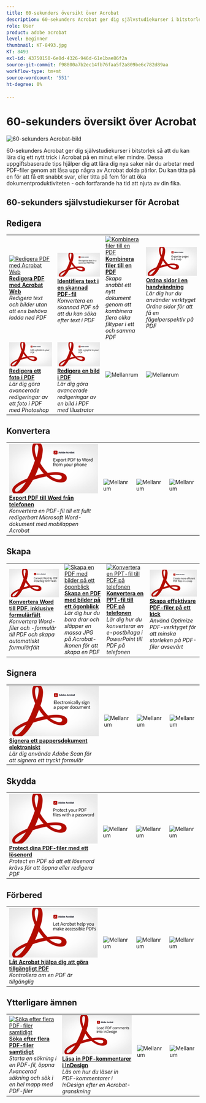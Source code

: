 ```yaml
---
title: 60-sekunders översikt över Acrobat
description: 60-sekunders Acrobat ger dig självstudiekurser i bitstorlek så att du kan lära dig ett nytt trick i Acrobat på en minut eller mindre
role: User
product: adobe acrobat
level: Beginner
thumbnail: KT-8493.jpg
KT: 8493
exl-id: 43750150-6e0d-4326-946d-61e1bae86f2a
source-git-commit: f98800a7b2ec14fb76faa5f2a809be6c782d89aa
workflow-type: tm+mt
source-wordcount: '551'
ht-degree: 0%

---
```


# 60-sekunders översikt över Acrobat

![60-sekunders Acrobat-bild](../assets/Hero-60sec.png)

60-sekunders Acrobat ger dig självstudiekurser i bitstorlek så att du kan lära dig ett nytt trick i Acrobat på en minut eller mindre. Dessa uppgiftsbaserade tips hjälper dig att lära dig nya saker när du arbetar med PDF-filer genom att låsa upp några av Acrobat dolda pärlor. Du kan titta på en för att få ett snabbt svar, eller titta på fem för att öka dokumentproduktiviteten - och fortfarande ha tid att njuta av din fika.

## 60-sekunders självstudiekurser för Acrobat

## Redigera

<table style="table-layout:fixed">
<tr>
   <td>
    <a href="edit.md">
      <img alt="Redigera PDF med Acrobat Web" src="../assets/60sec_Edit_1280.jpg" />
    </a>
    <div>
    <a href="edit.md"><strong>Redigera PDF med Acrobat Web</strong></a>
    </div>
    <em>Redigera text och bilder utan att ens behöva ladda ned PDF</em>
    <br>
  </td>
  <td>
    <a href="textrecognition.md">
      <img alt="Identifiera text i en skannad PDF-fil" src="../assets/60sec_Textrecognition_1280.jpg" />
    </a>
    <div>
     <a href="textrecognition.md"><strong>Identifiera text i en skannad PDF-fil</strong></a>
    </div>
    <em>Konvertera en skannad PDF så att du kan söka efter text i PDF</em>
    <br>
  </td>
  <td>
    <a href="combine-to-one-pdf.md">
      <img alt="Kombinera filer till en PDF" src="../assets/60sec_Combine_1280.jpg" />
    </a>
    <div>
    <a href="combine-to-one-pdf.md"><strong>Kombinera filer till en PDF</strong></a>
    </div>
    <em>Skapa snabbt ett nytt dokument genom att kombinera flera olika filtyper i ett och samma PDF</em>
    <br>
  </td>
   <td>
    <a href="organize.md">
      <img alt="Ordna sidor i en handvändning" src="../assets/60sec_Organize_1280.jpg" />
    </a>
    <div>
    <a href="organize.md"><strong>Ordna sidor i en handvändning</strong></a>
    </div>
    <em>Lär dig hur du använder verktyget Ordna sidor för att få en fågelperspektiv på PDF</em>
    <br>
  </td>
</tr>
<tr>
  <td>
    <a href="editphoto.md">
      <img alt="Redigera ett foto i PDF" src="../assets/60sec_Editphoto_1280.jpg" />
    </a>
    <div>
    <a href="editphoto.md"><strong>Redigera ett foto i PDF</strong></a>
    </div>
    <em>Lär dig göra avancerade redigeringar av ett foto i PDF med Photoshop</em>
    <br>
  </td>
  <td>
    <a href="editgraphic.md">
      <img alt="Redigera en bild i PDF" src="../assets/60sec_Editgraphic_1280.jpg" />
    </a>
    <div>
    <a href="editgraphic.md"><strong>Redigera en bild i PDF</strong></a>
    </div>
    <em>Lär dig göra avancerade redigeringar av en bild i PDF med Illustrator</em>
    <br>
  </td>
  <td>
      <img alt="Mellanrum" src="../assets/Grayspacer.png" />
        <div>
        <br>
  </td>
  <td>
      <img alt="Mellanrum" src="../assets/Grayspacer.png" />
        <div>
        <br>
  </td>
</tr>
</table>

## Konvertera

<table style="table-layout:fixed">
<tr>
  <td>
    <a href="exportwordphone.md">
      <img alt="Export PDF till Word från telefonen" src="../assets/60sec_Exportphone_1280.jpg" />
    </a>
    <div>
    <a href="exportwordphone.md"><strong>Export PDF till Word från telefonen</strong></a>
    </div>
    <em>Konvertera en PDF-fil till ett fullt redigerbart Microsoft Word-dokument med mobilappen Acrobat</em>
    <br>
  </td>
  <td>
      <img alt="Mellanrum" src="../assets/Whitespacer.png" />
        <div>
        <br>
  </td>
  <td>
      <img alt="Mellanrum" src="../assets/Whitespacer.png" />
        <div>
        <br>
  </td>
  <td>
      <img alt="Mellanrum" src="../assets/Whitespacer.png" />
        <div>
        <br>
  </td>
</tr>
</table>

## Skapa

<table style="table-layout:fixed">
<tr>
  <td>
    <a href="wordform.md">
      <img alt="Konvertera Word till PDF, inklusive formulärfält" src="../assets/60sec_Wordform_1280.jpg" />
    </a>
    <div>
     <a href="wordform.md"><strong>Konvertera Word till PDF, inklusive formulärfält</strong></a>
    </div>
    <em>Konvertera Word-filer och -formulär till PDF och skapa automatiskt formulärfält</em>
    <br>
  </td>
  <td>
      <a href="photo.md">
        <img alt="Skapa en PDF med bilder på ett ögonblick" src="../assets/60sec_Photo_1280.jpg" />
      </a>
      <div>
      <a href="photo.md"><strong>Skapa en PDF med bilder på ett ögonblick</strong></a>
      </div>
      <em>Lär dig hur du bara drar och släpper en massa JPG på Acrobat-ikonen för att skapa en PDF</em>
      <br>
  </td>
  <td>
    <a href="phone.md">
      <img alt="Konvertera en PPT-fil till PDF på telefonen" src="../assets/60sec_Phone_1280.jpg" />
    </a>
    <div>
    <a href="phone.md"><strong>Konvertera en PPT-fil till PDF på telefonen</strong></a>
    </div>
    <em>Lär dig hur du konverterar en e-postbilaga i PowerPoint till PDF på telefonen</em>
    <br>
  </td>
  <td>
      <a href="optimize.md">
        <img alt="Skapa effektivare PDF-filer på ett kick" src="../assets/60sec_Optimize_1280.jpg" />
      </a>
      <div>
      <a href="optimize.md"><strong>Skapa effektivare PDF-filer på ett kick</strong></a>
      </div>
      <em>Använd Optimize PDF-verktyget för att minska storleken på PDF-filer avsevärt</em>
      <br>
  </td>
</tr>
</table>

## Signera

<table style="table-layout:fixed">
<tr>
  <td>
    <a href="sign.md">
      <img alt="Signera ett pappersdokument elektroniskt" src="../assets/60sec_Sign_1280.jpg" />
    </a>
    <div>
    <a href="sign.md"><strong>Signera ett pappersdokument elektroniskt</strong></a>
    </div>
    <em>Lär dig använda Adobe Scan för att signera ett tryckt formulär</em>
    <br>
  </td>
  <td>
      <img alt="Mellanrum" src="../assets/Whitespacer.png" />
        <div>
        <br>
  </td>
  <td>
      <img alt="Mellanrum" src="../assets/Whitespacer.png" />
        <div>
        <br>
  </td>
  <td>
      <img alt="Mellanrum" src="../assets/Whitespacer.png" />
        <div>
        <br>
  </td>
</tr>
</table>

## Skydda

<table style="table-layout:fixed">
<tr>
  <td>
    <a href="protect.md">
      <img alt="Protect dina PDF-filer med ett lösenord" src="../assets/60sec_Protect_1280.jpg" />
    </a>
    <div>
    <a href="protect.md"><strong>Protect dina PDF-filer med ett lösenord</strong></a>
    </div>
    <em>Protect en PDF så att ett lösenord krävs för att öppna eller redigera PDF</em>
    <br>
  </td>
  <td>
      <img alt="Mellanrum" src="../assets/Whitespacer.png" />
        <div>
        <br>
  </td>
  <td>
      <img alt="Mellanrum" src="../assets/Whitespacer.png" />
        <div>
        <br>
  </td>
  <td>
      <img alt="Mellanrum" src="../assets/Whitespacer.png" />
        <div>
        <br>
  </td>
</tr>
</table>

## Förbered

<table style="table-layout:fixed">
<tr>
  <td>
    <a href="accessible.md">
      <img alt="Låt Acrobat hjälpa dig att göra tillgängligt PDF" src="../assets/60sec_Accessible_1280.jpg" />
    </a>
    <div>
    <a href="accessible.md"><strong>Låt Acrobat hjälpa dig att göra tillgängligt PDF</strong></a>
    </div>
    <em>Kontrollera om en PDF är tillgänglig</em>
    <br>
  </td>
  <td>
      <img alt="Mellanrum" src="../assets/Whitespacer.png" />
        <div>
        <br>
  </td>
  <td>
      <img alt="Mellanrum" src="../assets/Whitespacer.png" />
        <div>
        <br>
  </td>
  <td>
      <img alt="Mellanrum" src="../assets/Whitespacer.png" />
        <div>
        <br>
  </td>
</tr>
</table>

## Ytterligare ämnen

<table style="table-layout:fixed">
<tr>
  <td>
    <a href="search.md">
      <img alt="Söka efter flera PDF-filer samtidigt" src="../assets/60sec_Search_1280.jpg" />
    </a>
    <div>
     <a href="search.md"><strong>Söka efter flera PDF-filer samtidigt</strong></a>
    </div>
    <em>Starta en sökning i en PDF-fil, öppna Avancerad sökning och sök i en hel mapp med PDF-filer</em>
    <br>
  </td>
  <td>
    <a href="indesign.md">
      <img alt="Läsa in PDF-kommentarer i InDesign" src="../assets/60sec_InDesign_1280.jpg" />
    </a>
    <div>
    <a href="indesign.md"><strong>Läsa in PDF-kommentarer i InDesign</strong></a>
    </div>
    <em>Läs om hur du läser in PDF-kommentarer i InDesign efter en Acrobat-granskning</em>
    <br>
  </td>
  <td>
      <img alt="Mellanrum" src="../assets/Whitespacer.png" />
        <div>
        <br>
  </td>
  <td>
      <img alt="Mellanrum" src="../assets/Whitespacer.png" />
        <div>
        <br>
  </td>
</tr>
</table>